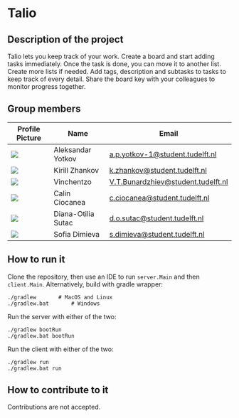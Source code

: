 # Talio

## Description of the project

Talio lets you keep track of your work. Create a board and start adding tasks immediately. Once the task is done, you can move it to another list. Create more lists if needed. Add tags, description and subtasks to tasks to keep track of every detail. Share the board key with your colleagues to monitor progress together.

## Group members


| Profile Picture                                                                                         | Name              | Email                           |
|---------------------------------------------------------------------------------------------------------| ----------------- | ------------------------------- |
| ![](https://secure.gravatar.com/avatar/4534f9eb3d8b6bb8f309949ec5e93630?s=46&d=identicon)               | Aleksandar Yotkov | a.p.yotkov-1@student.tudelft.nl | 
| ![](https://secure.gravatar.com/avatar/156815bf22f8582b181534f023cdd3dd?s=46&d=identicon)               | Kirill Zhankov | k.zhankov@student.tudelft.nl |
| ![](https://eu.ui-avatars.com/api/?name=OOPP&length=4&size=50&color=DDD&background=777&font-size=0.325) | Vinchentzo | V.T.Bunardzhiev@student.tudelft.nl
| ![](https://secure.gravatar.com/avatar/962c8a048e322e273ef6dba6a23a9a7c?s=46&d=identicon)               | Calin Ciocanea | c.ciocanea@student.tudelft.nl
| ![](https://eu.ui-avatars.com/api/?name=OOPP&length=4&size=50&color=DDD&background=777&font-size=0.325) | Diana-Otilia Sutac | d.o.sutac@student.tudelft.nl
| ![](https://secure.gravatar.com/avatar/a3fa7ac230efc573cd8759580806d4e6?s=46&d=identicon)                | Sofia Dimieva | s.dimieva@student.tudelft.nl



<!-- Instructions (remove once assignment has been completed -->
<!-- - Add (only!) your own name to the table above (use Markdown formatting) -->
<!-- - Mention your *student* email address -->
<!-- - Preferably add a recognizable photo, otherwise add your GitLab photo -->
<!-- - (please make sure the photos have the same size) -->


## How to run it

Clone the repository, then use an IDE to run `server.Main` and then `client.Main`. Alternatively, build with gradle wrapper:

```
./gradlew		# MacOS and Linux
./gradlew.bat		# Windows
```

Run the server with either of the two:
```
./gradlew bootRun
./gradlew.bat bootRun
```

Run the client with either of the two:
```
./gradlew run
./gradlew.bat run
```

## How to contribute to it
Contributions are not accepted.
